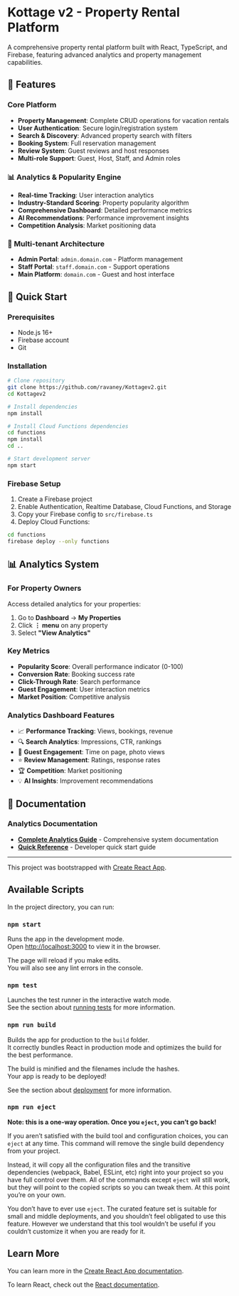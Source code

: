 # Kottage v2 - Property Rental Platform

A comprehensive property rental platform built with React, TypeScript, and Firebase, featuring advanced analytics and property management capabilities.

## 🌟 Features

### Core Platform
- **Property Management**: Complete CRUD operations for vacation rentals
- **User Authentication**: Secure login/registration system
- **Search & Discovery**: Advanced property search with filters
- **Booking System**: Full reservation management
- **Review System**: Guest reviews and host responses
- **Multi-role Support**: Guest, Host, Staff, and Admin roles

### 📊 Analytics & Popularity Engine
- **Real-time Tracking**: User interaction analytics
- **Industry-Standard Scoring**: Property popularity algorithm
- **Comprehensive Dashboard**: Detailed performance metrics
- **AI Recommendations**: Performance improvement insights
- **Competition Analysis**: Market positioning data

### 🏢 Multi-tenant Architecture
- **Admin Portal**: `admin.domain.com` - Platform management
- **Staff Portal**: `staff.domain.com` - Support operations
- **Main Platform**: `domain.com` - Guest and host interface

## 🚀 Quick Start

### Prerequisites
- Node.js 16+
- Firebase account
- Git

### Installation
```bash
# Clone repository
git clone https://github.com/ravaney/Kottagev2.git
cd Kottagev2

# Install dependencies
npm install

# Install Cloud Functions dependencies
cd functions
npm install
cd ..

# Start development server
npm start
```

### Firebase Setup
1. Create a Firebase project
2. Enable Authentication, Realtime Database, Cloud Functions, and Storage
3. Copy your Firebase config to `src/firebase.ts`
4. Deploy Cloud Functions:
```bash
cd functions
firebase deploy --only functions
```

## 📊 Analytics System

### For Property Owners
Access detailed analytics for your properties:
1. Go to **Dashboard** → **My Properties**
2. Click **⋮ menu** on any property
3. Select **"View Analytics"**

### Key Metrics
- **Popularity Score**: Overall performance indicator (0-100)
- **Conversion Rate**: Booking success rate
- **Click-Through Rate**: Search performance
- **Guest Engagement**: User interaction metrics
- **Market Position**: Competitive analysis

### Analytics Dashboard Features
- 📈 **Performance Tracking**: Views, bookings, revenue
- 🔍 **Search Analytics**: Impressions, CTR, rankings
- 👥 **Guest Engagement**: Time on page, photo views
- ⭐ **Review Management**: Ratings, response rates
- 🏆 **Competition**: Market positioning
- 💡 **AI Insights**: Improvement recommendations

## 📖 Documentation

### Analytics Documentation
- **[Complete Analytics Guide](./ANALYTICS_DOCUMENTATION.md)** - Comprehensive system documentation
- **[Quick Reference](./ANALYTICS_QUICK_REFERENCE.md)** - Developer quick start guide

---

This project was bootstrapped with [Create React App](https://github.com/facebook/create-react-app).

## Available Scripts

In the project directory, you can run:

### `npm start`

Runs the app in the development mode.\
Open [http://localhost:3000](http://localhost:3000) to view it in the browser.

The page will reload if you make edits.\
You will also see any lint errors in the console.

### `npm test`

Launches the test runner in the interactive watch mode.\
See the section about [running tests](https://facebook.github.io/create-react-app/docs/running-tests) for more information.

### `npm run build`

Builds the app for production to the `build` folder.\
It correctly bundles React in production mode and optimizes the build for the best performance.

The build is minified and the filenames include the hashes.\
Your app is ready to be deployed!

See the section about [deployment](https://facebook.github.io/create-react-app/docs/deployment) for more information.

### `npm run eject`

**Note: this is a one-way operation. Once you `eject`, you can’t go back!**

If you aren’t satisfied with the build tool and configuration choices, you can `eject` at any time. This command will remove the single build dependency from your project.

Instead, it will copy all the configuration files and the transitive dependencies (webpack, Babel, ESLint, etc) right into your project so you have full control over them. All of the commands except `eject` will still work, but they will point to the copied scripts so you can tweak them. At this point you’re on your own.

You don’t have to ever use `eject`. The curated feature set is suitable for small and middle deployments, and you shouldn’t feel obligated to use this feature. However we understand that this tool wouldn’t be useful if you couldn’t customize it when you are ready for it.

## Learn More

You can learn more in the [Create React App documentation](https://facebook.github.io/create-react-app/docs/getting-started).

To learn React, check out the [React documentation](https://reactjs.org/).

